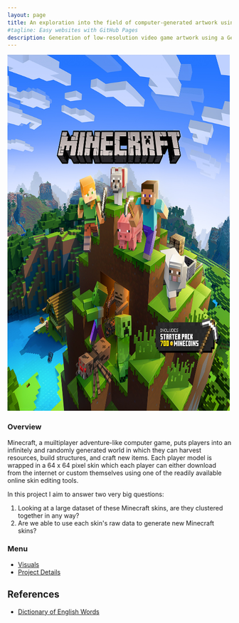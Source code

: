 ```yaml
---
layout: page
title: An exploration into the field of computer-generated artwork using GANs.
#tagline: Easy websites with GitHub Pages
description: Generation of low-resolution video game artwork using a Generative Adversarial Network (GAN)
---
```


<img src="./assets/main-logo.jfif" width="500" height="800"/>

### Overview
Minecraft, a muiltiplayer adventure-like computer game, puts players into an infinitely and randomly generated world in which they can harvest resources, build structures, and craft new items. Each player model is wrapped in a 64 x 64 pixel skin which each player can either download from the internet or custom themselves using one of the readily available online skin editing tools. <br>

In this project I aim to answer two very big questions:
1. Looking at a large dataset of these Minecraft skins, are they clustered together in any way?
2. Are we able to use each skin's raw data to generate new Minecraft skins?

### Menu
- [Visuals](pages/visuals.html)
- [Project Details](pages/resources.html)

## References
- [Dictionary of English Words](https://github.com/dwyl/english-words)

